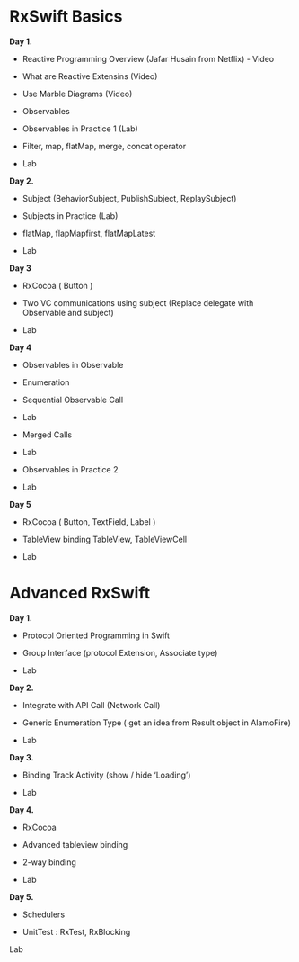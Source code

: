 
# RxSwift Basics
**Day 1.**

- Reactive Programming Overview (Jafar Husain from Netflix) - Video

- What are Reactive Extensins (Video)

- Use Marble Diagrams (Video)

- Observables

- Observables in Practice 1 (Lab)

- Filter, map, flatMap, merge, concat operator

- Lab

**Day 2.**

- Subject (BehaviorSubject, PublishSubject, ReplaySubject)

- Subjects in Practice (Lab)

- flatMap, flapMapfirst, flatMapLatest

- Lab

**Day 3**


- RxCocoa ( Button )

- Two VC communications using subject (Replace delegate with Observable and subject)

- Lab

**Day 4**


- Observables in Observable

- Enumeration

- Sequential Observable Call

- Lab

- Merged Calls

- Lab

- Observables in Practice 2

- Lab

**Day 5**


- RxCocoa ( Button, TextField, Label )

- TableView binding TableView, TableViewCell

- Lab




# Advanced RxSwift



**Day 1.**


- Protocol Oriented Programming in Swift

- Group Interface (protocol Extension, Associate type)


- Lab

**Day 2.**

- Integrate with API Call (Network Call)

- Generic Enumeration Type ( get an idea from Result object in AlamoFire)


- Lab



**Day 3.**

- Binding Track Activity (show / hide ‘Loading’)

- Lab


**Day 4.**

- RxCocoa

- Advanced tableview binding
- 2-way binding

- Lab


**Day 5.**

- Schedulers

- UnitTest : RxTest, RxBlocking

Lab
